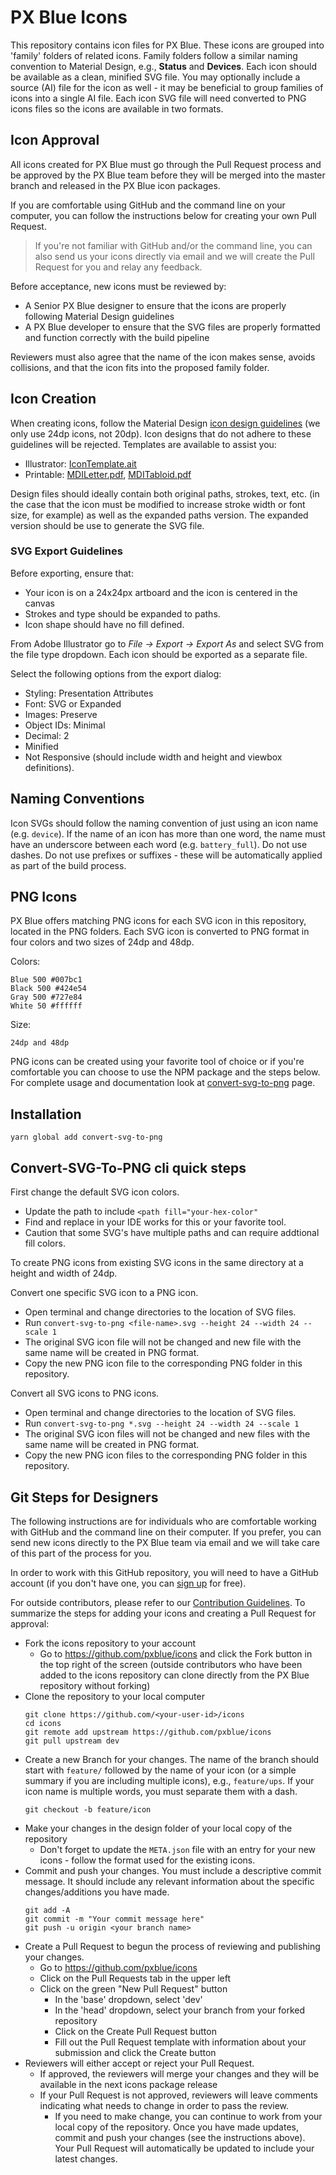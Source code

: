 # PX Blue Icons

This repository contains icon files for PX Blue. These icons are grouped into 'family' folders of related icons. Family folders follow a similar naming convention to Material Design, e.g., **Status** and **Devices**. Each icon should be available as a clean, minified SVG file. You may optionally include a source (AI) file for the icon as well - it may be beneficial to group families of icons into a single AI file. Each icon SVG file will need converted to PNG icons files so the icons are available in two formats.

## Icon Approval

All icons created for PX Blue must go through the Pull Request process and be approved by the PX Blue team before they will be merged into the master branch and released in the PX Blue icon packages. 

If you are comfortable using GitHub and the command line on your computer, you can follow the instructions below for creating your own Pull Request. 

> If you're not familiar with GitHub and/or the command line, you can also send us your icons directly via email and we will create the Pull Request for you and relay any feedback.

Before acceptance, new icons must be reviewed by:
- A Senior PX Blue designer to ensure that the icons are properly following Material Design guidelines
- A PX Blue developer to ensure that the SVG files are properly formatted and function correctly with the build pipeline

Reviewers must also agree that the name of the icon makes sense, avoids collisions, and that the icon fits into the proposed family folder.

## Icon Creation

When creating icons, follow the Material Design [icon design guidelines](https://material.io/design/iconography/system-icons.html) (we only use 24dp icons, not 20dp). Icon designs that do not adhere to these guidelines will be rejected. Templates are available to assist you:
-   Illustrator: [IconTemplate.ait](https://github.com/pxblue/icons/raw/master/design/IconTemplate.ait)
-   Printable: [MDILetter.pdf](https://github.com/pxblue/icons/raw/master/design/MDILetter.pdf), [MDITabloid.pdf](https://github.com/pxblue/icons/raw/master/design/MDITabloid.pdf)

Design files should ideally contain both original paths, strokes, text, etc. (in the case that the icon must be modified to increase stroke width or font size, for example) as well as the expanded paths version. The expanded version should be use to generate the SVG file.

### SVG Export Guidelines
Before exporting, ensure that:
-   Your icon is on a 24x24px artboard and the icon is centered in the canvas
-   Strokes and type should be expanded to paths.
-   Icon shape should have no fill defined.

From Adobe Illustrator go to _File -> Export -> Export As_ and select SVG from the file type dropdown. Each icon should be exported as a separate file. 

Select the following options from the export dialog:
-   Styling: Presentation Attributes
-   Font: SVG or Expanded
-   Images: Preserve
-   Object IDs: Minimal
-   Decimal: 2
-   Minified
-   Not Responsive (should include width and height and viewbox definitions).

## Naming Conventions

Icon SVGs should follow the naming convention of just using an icon name (e.g. `device`). If the name of an icon has more than one word, the name must have an underscore between each word (e.g. `battery_full`). Do not use dashes. Do not use prefixes or suffixes - these will be automatically applied as part of the build process.

## PNG Icons

PX Blue offers matching PNG icons for each SVG icon in this repository, located in the PNG folders. Each SVG icon is converted to PNG format in four colors and two sizes of 24dp and 48dp.

Colors:
```
Blue 500 #007bc1
Black 500 #424e54
Gray 500 #727e84
White 50 #ffffff
```
Size:
```
24dp and 48dp
```

PNG icons can be created using your favorite tool of choice or if you're comfortable you can choose to use the NPM package and the steps below. For complete usage and documentation look at [convert-svg-to-png](https://www.npmjs.com/package/convert-svg-to-png) page.

## Installation

```
yarn global add convert-svg-to-png
```
## Convert-SVG-To-PNG cli quick steps
First change the default SVG icon colors.
- Update the path to include ```<path fill="your-hex-color"```
- Find and replace in your IDE works for this or your favorite tool.
- Caution that some SVG's have multiple paths and can require addtional fill colors.

To create PNG icons from existing SVG icons in the same directory at a height and width of 24dp.

Convert one specific SVG icon to a PNG icon.
- Open terminal and change directories to the location of SVG files.
- Run ```convert-svg-to-png <file-name>.svg --height 24 --width 24 --scale 1```
- The original SVG icon file will not be changed and new file with the same name will be created in PNG format.
- Copy the new PNG icon file to the corresponding PNG folder in this repository. 

Convert all SVG icons to PNG icons.
- Open terminal and change directories to the location of SVG files.
- Run ```convert-svg-to-png *.svg --height 24 --width 24 --scale 1```
- The original SVG icon files will not be changed and new files with the same name will be created in PNG format.
- Copy the new PNG icon files to the corresponding PNG folder in this repository.

## Git Steps for Designers
The following instructions are for individuals who are comfortable working with GitHub and the command line on their computer. If you prefer, you can send new icons directly to the PX Blue team via email and we will take care of this part of the process for you.

In order to work with this GitHub repository, you will need to have a GitHub account (if you don't have one, you can [sign up](https://github.com/join?ref_cta=Sign+up&ref_loc=header+logged+out&ref_page=%2F&source=header-home) for free).

For outside contributors, please refer to our [Contribution Guidelines](https://github.com/pxblue/.github/blob/master/CONTRIBUTING.md#get-started). To summarize the steps for adding your icons and creating a Pull Request for approval:
- Fork the icons repository to your account
    - Go to https://github.com/pxblue/icons and click the Fork button in the top right of the screen (outside contributors who have been added to the icons repository can clone directly from the PX Blue repository without forking)
- Clone the repository to your local computer
    ```
    git clone https://github.com/<your-user-id>/icons
    cd icons
    git remote add upstream https://github.com/pxblue/icons
    git pull upstream dev
    ```
-   Create a new Branch for your changes. The name of the branch should start with `feature/` followed by the name of your icon (or a simple summary if you are including multiple icons), e.g., `feature/ups`. If your icon name is multiple words, you must separate them with a dash.
    ```
    git checkout -b feature/icon
    ```
- Make your changes in the design folder of your local copy of the repository
    - Don't forget to update the `META.json` file with an entry for your new icons - follow the format used for the existing icons.
- Commit and push your changes. You must include a descriptive commit message. It should include any relevant information about the specific changes/additions you have made.
    ```
    git add -A
    git commit -m "Your commit message here"
    git push -u origin <your branch name>
    ```  
-   Create a Pull Request to begun the process of reviewing and publishing your changes.
    - Go to https://github.com/pxblue/icons
    - Click on the Pull Requests tab in the upper left
    - Click on the green "New Pull Request" button
        - In the 'base' dropdown, select 'dev'
        - In the 'head' dropdown, select your branch from your forked repository
        - Click on the Create Pull Request button
        - Fill out the Pull Request template with information about your submission and click the Create button
- Reviewers will either accept or reject your Pull Request.
    -   If approved, the reviewers will merge your changes and they will be available in the next icons package release
    -   If your Pull Request is not approved, reviewers will leave comments indicating what needs to change in order to pass the review.
        - If you need to make change, you can continue to work from your local copy of the repository. Once you have made updates, commit and push your changes (see the instructions above). Your Pull Request will automatically be updated to include your latest changes.
